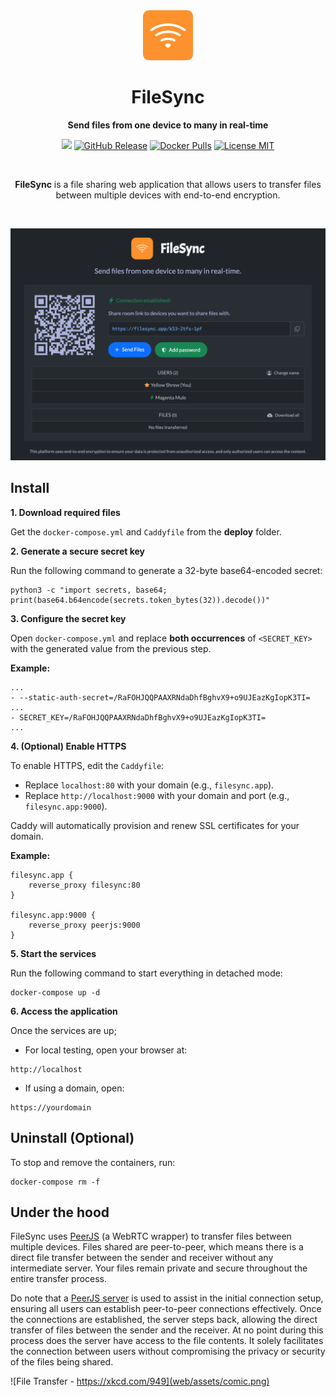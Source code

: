 <div align="center">
<img src="web/assets/icon.png" alt="FileSync Logo" width="80">
<h1 align="center">FileSync</h1>

**Send files from one device to many in real-time**

<p align="center">
<a href="https://github.com/polius/filesync/actions/workflows/release.yml"><img src="https://github.com/polius/filesync/actions/workflows/release.yml/badge.svg"></a>&nbsp;<a href="https://github.com/polius/filesync/releases"><img alt="GitHub Release" src="https://img.shields.io/github/v/release/polius/filesync"></a>&nbsp;<a href="https://hub.docker.com/r/poliuscorp/filesync"><img alt="Docker Pulls" src="https://img.shields.io/docker/pulls/poliuscorp/filesync"></a>&nbsp;<a href="LICENSE"><img alt="License MIT" src="https://img.shields.io/badge/License-MIT-blue.svg"></a>
</p>

<br>

<p align="center">
<b>FileSync</b> is a file sharing web application that allows users to transfer files between multiple devices with end-to-end encryption.
</p>

<br>

![FileSync](web/assets/filesync.png)

</div>

## Install

**1. Download required files**

Get the `docker-compose.yml` and `Caddyfile` from the **deploy** folder.

**2. Generate a secure secret key**

Run the following command to generate a 32-byte base64-encoded secret:

```
python3 -c "import secrets, base64; print(base64.b64encode(secrets.token_bytes(32)).decode())"
```

**3. Configure the secret key**

Open `docker-compose.yml` and replace **both occurrences** of `<SECRET_KEY>` with the generated value from the previous step.

**Example:**

```
...
- --static-auth-secret=/RaFOHJQQPAAXRNdaDhfBghvX9+o9UJEazKgIopK3TI=
...
- SECRET_KEY=/RaFOHJQQPAAXRNdaDhfBghvX9+o9UJEazKgIopK3TI=
...
```

**4. (Optional) Enable HTTPS**

To enable HTTPS, edit the `Caddyfile`:

- Replace `localhost:80` with your domain (e.g., `filesync.app`).
- Replace `http://localhost:9000` with your domain and port (e.g., `filesync.app:9000`).

Caddy will automatically provision and renew SSL certificates for your domain.

**Example:**

```
filesync.app {
	reverse_proxy filesync:80
}

filesync.app:9000 {
	reverse_proxy peerjs:9000
}
```

**5. Start the services**

Run the following command to start everything in detached mode:

```
docker-compose up -d
```

**6. Access the application**

Once the services are up;

- For local testing, open your browser at:

```
http://localhost
```

- If using a domain, open:

```
https://yourdomain
```

## Uninstall (Optional)

To stop and remove the containers, run:

```
docker-compose rm -f
```

## Under the hood

FileSync uses [PeerJS](https://github.com/peers/peerjs) (a WebRTC wrapper) to transfer files between multiple devices. Files shared are peer-to-peer, which means there is a direct file transfer between the sender and receiver without any intermediate server. Your files remain private and secure throughout the entire transfer process.

Do note that a [PeerJS server](https://github.com/peers/peerjs-server) is used to assist in the initial connection setup, ensuring all users can establish peer-to-peer connections effectively. Once the connections are established, the server steps back, allowing the direct transfer of files between the sender and the receiver. At no point during this process does the server have access to the file contents. It solely facilitates the connection between users without compromising the privacy or security of the files being shared.

![File Transfer - https://xkcd.com/949](web/assets/comic.png)